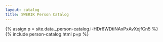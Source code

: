 ```yaml
---
layout: catalog
title: SWERIK Person Catalog
---
```

{% assign p = site.data._person-catalog.i-HDr6WDtiNAxPxAvXojfCn5 %}
{% include person-catalog.html p=p %}

